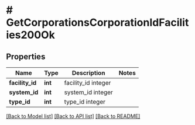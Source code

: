# # GetCorporationsCorporationIdFacilities200Ok

## Properties

Name | Type | Description | Notes
------------ | ------------- | ------------- | -------------
**facility_id** | **int** | facility_id integer | 
**system_id** | **int** | system_id integer | 
**type_id** | **int** | type_id integer | 

[[Back to Model list]](../../README.md#documentation-for-models) [[Back to API list]](../../README.md#documentation-for-api-endpoints) [[Back to README]](../../README.md)


